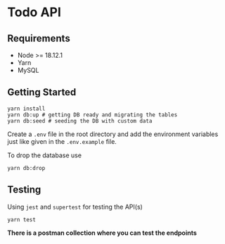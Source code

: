 # Todo API

## Requirements

- Node >= 18.12.1
- Yarn
- MySQL

## Getting Started

```
yarn install
yarn db:up # getting DB ready and migrating the tables
yarn db:seed # seeding the DB with custom data
```
Create a `.env` file in the root directory and add the environment variables just like given in the `.env.example` file.

To drop the database use
```
yarn db:drop
```

## Testing
Using `jest` and `supertest` for testing the API(s)
```
yarn test
```
**There is a postman collection where you can test the endpoints**